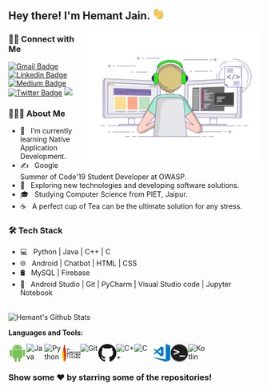 <h2> Hey there! I'm Hemant Jain. <img src="https://github.com/hemantj99/hemantj99/blob/main/Hi.gif" width="25"></h2>
<img align="right" alt="GIF" src="https://github.com/hemantj99/hemantj99/blob/main/gif3.gif" width="350"/>


<h3> 🤝🏻 Connect with Me </h3>

[![Gmail Badge](https://img.shields.io/badge/hemantjain1999@gmail.com-30302f?style=flat&logo=Gmail&logoColor=white)](mailto:hemantjain1999@gmail.com)
[![Linkedin Badge](https://img.shields.io/badge/hemantjain99-30302f?style=flat&logo=linkedin)](https://linkedin.com/in/hemantjain99/)
[![Medium Badge](https://img.shields.io/badge/hemantjain1999-30302f?style=flat&logo=medium)](https://medium.com/@hemantjain1999)
[![Twitter Badge](https://img.shields.io/badge/hemantjain1999-30302f?style=flat&logo=twitter&logoColor=white)](https://twitter.com/hemantjain1999)
![](https://komarev.com/ghpvc/?username=hemantj99&label=PROFILE+VIEWS)


<h3> 👨🏻‍💻 About Me </h3>

- 🔭 &nbsp; I’m currently learning Native Application Development.
- ✍️ &nbsp; Google Summer of Code'19 Student Developer at OWASP.
- 🤔 &nbsp; Exploring new technologies and developing software solutions.
- 🎓 &nbsp; Studying Computer Science from PIET, Jaipur.
- ☕ &nbsp; A perfect cup of Tea can be the ultimate solution for any stress. 

<h3>🛠 Tech Stack</h3>

- 💻   &nbsp; Python | Java | C++ | C
- 🌐   &nbsp; Android | Chatbot | HTML | CSS 
- 🛢   &nbsp; MySQL | Firebase
- 🔧  &nbsp; Android Studio | Git | PyCharm | Visual Studio code | Jupyter Notebook 


<br>

<img align="center" src="https://github-readme-stats.vercel.app/api?username=hemantj99&include_all_commits=true&count_private=true&show_icons=true&line_height=20&title_color=7A7ADB&icon_color=2234AE&text_color=D3D3D3&bg_color=0,000000,130F40" alt="Hemant's Github Stats">

</br>

**Languages and Tools:** 


<img align="left" alt="Android" height="36px" width="36px" src="https://raw.githubusercontent.com/github/explore/80688e429a7d4ef2fca1e82350fe8e3517d3494d/topics/android/android.png" />
<img align="left" alt="Java" height="36px" width="36px" src="https://img.icons8.com/color/48/000000/java-coffee-cup-logo.png" />
<img align="left" alt="Python" height="36px" width="36px" src="https://github.com/gilbarbara/logos/blob/master/logos/python.svg" />
<img align="left" alt="Firebase" height="36px" width="36px" src="https://raw.githubusercontent.com/gilbarbara/logos/master/logos/firebase.svg" />
<img align="left" alt="Git" height="36px" width="36px" src="https://img.icons8.com/color/48/000000/git.png" />
<img align="left" alt="GitHub" height="36px" width="36px" src="https://raw.githubusercontent.com/github/explore/78df643247d429f6cc873026c0622819ad797942/topics/github/github.png" />
<img align="left" alt="C++" height="36px" width="36px" src="https://raw.githubusercontent.com/gilbarbara/logos/master/logos/c-plusplus.svg" />
<img align="left" alt="C" height="36px" width="36px" src="https://img.icons8.com/color/48/000000/c-programming.png" />
<img align="left" alt="Visual Studio Code" height="36px" width="36px" src="https://raw.githubusercontent.com/github/explore/80688e429a7d4ef2fca1e82350fe8e3517d3494d/topics/visual-studio-code/visual-studio-code.png" />
<img align="left" alt="Terminal" height="36px" width="36px" src="https://raw.githubusercontent.com/github/explore/80688e429a7d4ef2fca1e82350fe8e3517d3494d/topics/terminal/terminal.png" />
<img align="left" alt="Kotlin" height="36px" width="36px" src="https://raw.githubusercontent.com/gilbarbara/logos/master/logos/kotlin.svg" />


<br />
<br />

<div align="left">


### Show some ❤️ by starring some of the repositories!

</div>


